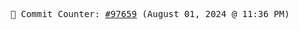 <p align="center">
    <samp>
        📮 Commit Counter: <a href="https://github.com/Javascript-void0/Javascript-void0/commits/main">#97659</a> (August 01, 2024 @ 11:36 PM)
    </samp>
</p>